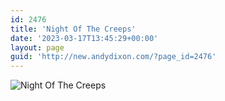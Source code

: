 ```yaml
---
id: 2476
title: 'Night Of The Creeps'
date: '2023-03-17T13:45:29+00:00'
layout: page
guid: 'http://new.andydixon.com/?page_id=2476'
---
```


![Night Of The Creeps](https://i0.wp.com/assets.g8x2.ldn.idrivee2-23.com/posters/Night%20Of%20The%20Creeps%2001.jpg?w=1200&ssl=1 "Night Of The Creeps")